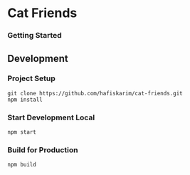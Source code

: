 # Cat Friends
### Getting Started
## Development
### Project Setup
```
git clone https://github.com/hafiskarim/cat-friends.git
npm install
```

### Start Development Local
```
npm start
```

### Build for Production
```
npm build
```
